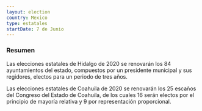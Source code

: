 ```yaml
---
layout: election
country: Mexico
type: estatales
startDate: 7 de Junio
---
```


### Resumen
Las elecciones estatales de Hidalgo de 2020 se renovarán los 84 ayuntamientos del estado, compuestos por un presidente municipal y sus regidores, electos para un periodo de tres años.

Las elecciones estatales de Coahuila de 2020 se renovarán los 25 escaños del Congreso del Estado de Coahuila, de los cuales 16 serán electos por el principio de mayoría relativa y 9 por representación proporcional.
